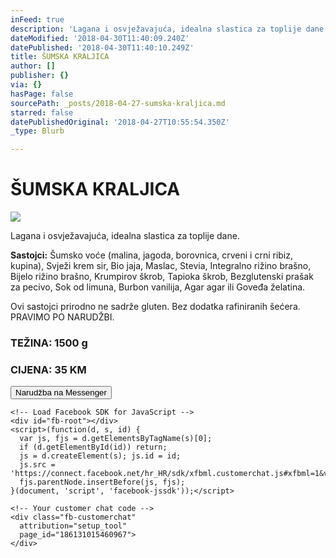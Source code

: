 ```yaml
---
inFeed: true
description: 'Lagana i osvježavajuća, idealna slastica za toplije dane.'
dateModified: '2018-04-30T11:40:09.240Z'
datePublished: '2018-04-30T11:40:10.249Z'
title: ŠUMSKA KRALJICA
author: []
publisher: {}
via: {}
hasPage: false
sourcePath: _posts/2018-04-27-sumska-kraljica.md
starred: false
datePublishedOriginal: '2018-04-27T10:55:54.350Z'
_type: Blurb

---
```

# ŠUMSKA KRALJICA
![](https://the-grid-user-content.s3-us-west-2.amazonaws.com/ea9f964a-2ee7-4fdb-a1ca-94779e326d4b.jpg)

Lagana i osvježavajuća, idealna slastica za toplije dane.

**Sastojci:** Šumsko voće (malina, jagoda, borovnica, crveni i crni ribiz, kupina), Svježi krem sir, Bio jaja, Maslac, Stevia, Integralno rižino brašno, Bijelo rižino brašno, Krumpirov škrob, Tapioka škrob, Bezglutenski prašak za pecivo, Sok od limuna, Burbon vanilija, Agar agar ili Goveđa želatina.

Ovi sastojci prirodno ne sadrže gluten. Bez dodatka rafiniranih šećera.  
PRAVIMO PO NARUDŽBI.

### **TEŽINA: 1500 g**

### **CIJENA: 35 KM**

<button data-role="cta" style="">Narudžba na Messenger</button>

    <!-- Load Facebook SDK for JavaScript -->
    <div id="fb-root"></div>
    <script>(function(d, s, id) {
      var js, fjs = d.getElementsByTagName(s)[0];
      if (d.getElementById(id)) return;
      js = d.createElement(s); js.id = id;
      js.src = 'https://connect.facebook.net/hr_HR/sdk/xfbml.customerchat.js#xfbml=1&version=v2.12&autoLogAppEvents=1';
      fjs.parentNode.insertBefore(js, fjs);
    }(document, 'script', 'facebook-jssdk'));</script>
    
    <!-- Your customer chat code -->
    <div class="fb-customerchat"
      attribution="setup_tool"
      page_id="186131015460967">
    </div>